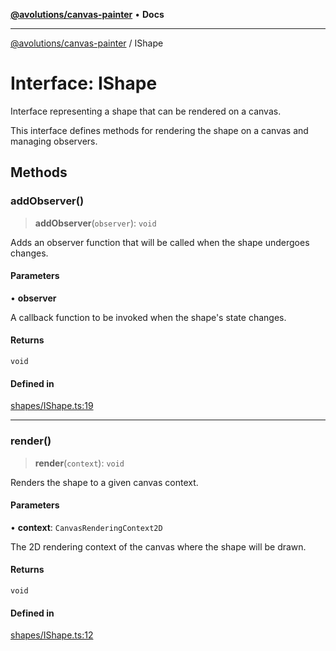 [**@avolutions/canvas-painter**](../index.md) • **Docs**

***

[@avolutions/canvas-painter](../index.md) / IShape

# Interface: IShape

Interface representing a shape that can be rendered on a canvas.

This interface defines methods for rendering the shape on a canvas and managing observers.

## Methods

### addObserver()

> **addObserver**(`observer`): `void`

Adds an observer function that will be called when the shape undergoes changes.

#### Parameters

• **observer**

A callback function to be invoked when the shape's state changes.

#### Returns

`void`

#### Defined in

[shapes/IShape.ts:19](https://github.com/avolutions/canvas-painter/blob/6b90bb252205e6c29e996b006ce2037d0b656287/src/shapes/IShape.ts#L19)

***

### render()

> **render**(`context`): `void`

Renders the shape to a given canvas context.

#### Parameters

• **context**: `CanvasRenderingContext2D`

The 2D rendering context of the canvas where the shape will be drawn.

#### Returns

`void`

#### Defined in

[shapes/IShape.ts:12](https://github.com/avolutions/canvas-painter/blob/6b90bb252205e6c29e996b006ce2037d0b656287/src/shapes/IShape.ts#L12)
